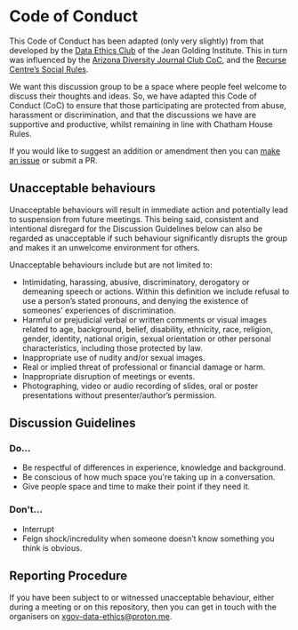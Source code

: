 # Code of Conduct

This Code of Conduct has been adapted (only very slightly) from that developed by the [Data Ethics Club](http://www.bristol.ac.uk/golding/what-we-do/data-governance-and-reproducibility/) of the Jean Golding Institute. This in turn was influenced by the [Arizona Diversity Journal Club CoC](https://www.as.arizona.edu/diversity_coffee/#two), and the [Recurse Centre’s Social Rules](https://www.recurse.com/manual#sub-sec-social-rules).

We want this discussion group to be a space where people feel welcome to discuss their thoughts and ideas. So, we have adapted this Code of Conduct (CoC) to ensure that those participating are protected from abuse, harassment or discrimination, and that the discussions we have are supportive and productive, whilst remaining in line with Chatham House Rules.

If you would like to suggest an addition or amendment then you can [make an issue](https://github.com/ukgovdatascience/data-ethics-and-society-reading-group/issues/new/choose) or submit a PR.

## Unacceptable behaviours

Unacceptable behaviours will result in immediate action and potentially lead to suspension from future meetings.
This being said, consistent and intentional disregard for the Discussion Guidelines below can also be regarded as unacceptable if such behaviour significantly disrupts the group and makes it an unwelcome environment for others.

Unacceptable behaviours include but are not limited to:

* Intimidating, harassing, abusive, discriminatory, derogatory or demeaning speech or actions. Within this definition we include refusal to use a person’s stated pronouns, and denying the existence of someones' experiences of discrimination.
* Harmful or prejudicial verbal or written comments or visual images related to age, background, belief, disability, ethnicity, race, religion, gender, identity, national origin, sexual orientation or other personal characteristics, including those protected by law.
* Inappropriate use of nudity and/or sexual images.
* Real or implied threat of professional or financial damage or harm.
* Inappropriate disruption of meetings or events.
* Photographing, video or audio recording of slides, oral or poster presentations without presenter/author’s permission.

## Discussion Guidelines

### Do…

* Be respectful of differences in experience, knowledge and background.
* Be conscious of how much space you're taking up in a conversation.
* Give people space and time to make their point if they need it.

### Don't…

* Interrupt
* Feign shock/incredulity when someone doesn’t know something you think is obvious.

## Reporting Procedure

If you have been subject to or witnessed unacceptable behaviour, either during a meeting or on this repository, then you can get in touch with the organisers on [xgov-data-ethics@proton.me](mailto:xgov-data-ethics@proton.me).
